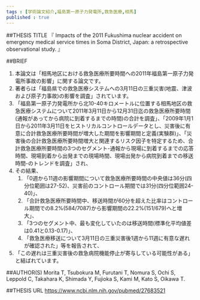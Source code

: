 ```yaml
--- 
tags : [学術論文紹介,福島第一原子力発電所,救急医療,相馬] 
published : true
---
```


##THESIS TITLE
『
Impacts of the 2011 Fukushima nuclear accident on emergency medical service times in Soma District, Japan: a retrospective observational study.
』
  
##BRIEF
1. 本論文は「相馬地区における救急医療所要時間への2011年福島第一原子力発電所事故の影響」に関する論文です。
1. 著者らは「福島県での救急医療システムへの3月11日の三重災害(地震、津波および原子力事故)の影響を調査」されています。
1. 「福島第一原子力発電所から北10-40キロメートルに位置する相馬地区の救急医療システムについて2011年3月11日から12月31日迄の救急医療所要時間(通報があってから病院に到着するまでの時間)の合計を調査」、「2009年1月1日から2011年3月11日をヒストリカルコントロールデータとし、災害後に有意に合計救急医療所要時間が増大した期間を影響期間と定義(実験群)」、「災害後の合計救急医療所要時間増大と関連するリスク因子を特定するため、合計救急医療所要時間の3つのセグメント-通報から現場に到着するまでの応答時間、現場到着から出発までの現場時間、現場出発から病院到着までの移送時間-のトレンドを調査」され、
1. その結果、
	1. 「0週から11週の影響期間について救急医療所要時間の中央値は36分(四分位範囲は27-52)、災害前のコントロール期間では31分(四分位範囲24-40)」、
	1. 「合計救急医療所要時間中、移送時間が60分を超えた比率はコントロール期間での8.2%(584/7087)から影響期間の22.2%(151/679)へと増大」、
	1. 「3つのセグメント中、最も変化していたのは移送時間(標準化平均値差は0.41と0.13-0.17)」、
	1. 「救急医療移送について3月11日の三重災害後1週から11週に有意な遅れが確認された」等を報告されて、
1. 「この遅れは三重災害後の救急病院機能停止が寄与している可能性がある」と結ばれています。





##AUTHOR(S)
Morita T, Tsubokura M, Furutani T, Nomura S, Ochi S, Leppold C, Takahara K, Shimada Y, Fujioka S, Kami M, Kato S, Oikawa T.

##THESIS URL
[
https://www.ncbi.nlm.nih.gov/pubmed/27683521
](
https://www.ncbi.nlm.nih.gov/pubmed/27683521
)